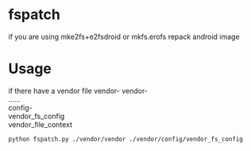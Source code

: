 # fspatch
if you are using mke2fs+e2fsdroid or mkfs.erofs repack android image

# Usage
if there have a vendor file
vendor-
        vendor-    
				......    
		config-    
				vendor_fs_config    
				vendor_file_context    
```shell
python fspatch.py ./vendor/vendor ./vendor/config/vendor_fs_config
```